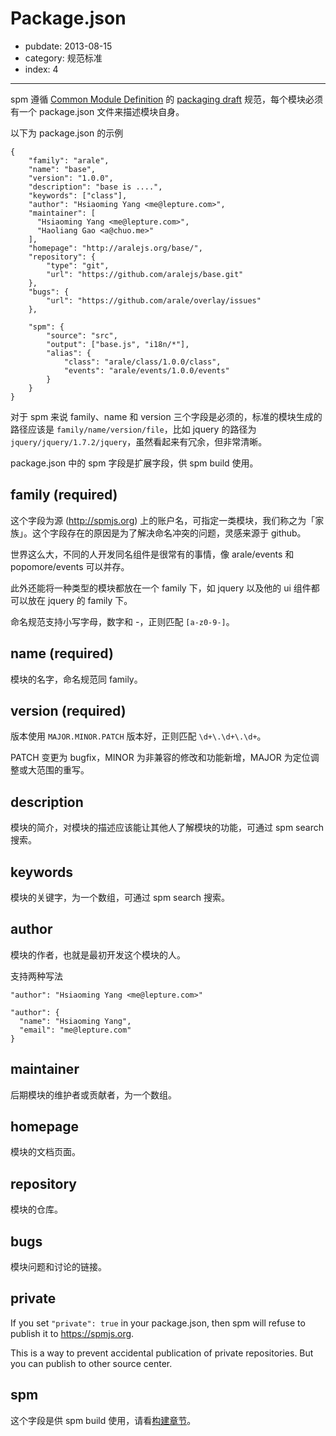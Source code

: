 # Package.json

- pubdate: 2013-08-15
- category: 规范标准
- index: 4

----------

spm 遵循 [Common Module Definition](https://github.com/spmjs/specification) 的 [packaging draft](https://github.com/spmjs/specification/blob/master/draft/package.md) 规范，每个模块必须有一个 package.json 文件来描述模块自身。

以下为 package.json 的示例

```
{
    "family": "arale",
    "name": "base",
    "version": "1.0.0",
    "description": "base is ....",
    "keywords": ["class"],
    "author": "Hsiaoming Yang <me@lepture.com>",
    "maintainer": [
      "Hsiaoming Yang <me@lepture.com>",
      "Haoliang Gao <a@chuo.me>"
    ],
    "homepage": "http://aralejs.org/base/",
    "repository": {
        "type": "git",
        "url": "https://github.com/aralejs/base.git"
    },
    "bugs": {
        "url": "https://github.com/arale/overlay/issues"
    },

    "spm": {
        "source": "src",
        "output": ["base.js", "i18n/*"],
        "alias": {
            "class": "arale/class/1.0.0/class",
            "events": "arale/events/1.0.0/events"
        }
    }
}
```

对于 spm 来说 family、name 和 version 三个字段是必须的，标准的模块生成的路径应该是 `family/name/version/file`，比如 jquery 的路径为 `jquery/jquery/1.7.2/jquery`，虽然看起来有冗余，但非常清晰。

package.json 中的 spm 字段是扩展字段，供 spm build 使用。


## family (required)

这个字段为源 (http://spmjs.org) 上的账户名，可指定一类模块，我们称之为「家族」。这个字段存在的原因是为了解决命名冲突的问题，灵感来源于 github。

世界这么大，不同的人开发同名组件是很常有的事情，像 arale/events 和 popomore/events 可以并存。

此外还能将一种类型的模块都放在一个 family 下，如 jquery 以及他的 ui 组件都可以放在 jquery 的 family 下。

命名规范支持小写字母，数字和 -，正则匹配 `[a-z0-9-]`。

## name (required)

模块的名字，命名规范同 family。

## version (required)

版本使用 `MAJOR.MINOR.PATCH` 版本好，正则匹配 `\d+\.\d+\.\d+`。

PATCH 变更为 bugfix，MINOR 为非兼容的修改和功能新增，MAJOR 为定位调整或大范围的重写。

## description

模块的简介，对模块的描述应该能让其他人了解模块的功能，可通过 spm search 搜索。

## keywords

模块的关键字，为一个数组，可通过 spm search 搜索。

## author

模块的作者，也就是最初开发这个模块的人。

支持两种写法

```
"author": "Hsiaoming Yang <me@lepture.com>"

"author": {
  "name": "Hsiaoming Yang",
  "email": "me@lepture.com"
}
```

## maintainer

后期模块的维护者或贡献者，为一个数组。

## homepage

模块的文档页面。

## repository

模块的仓库。

## bugs

模块问题和讨论的链接。

## private

If you set `"private": true` in your package.json, then spm will refuse to publish it to https://spmjs.org.

This is a way to prevent accidental publication of private repositories. But you can publish to other source center.

## spm

这个字段是供 spm build 使用，请看[构建章节](/cli/build)。
